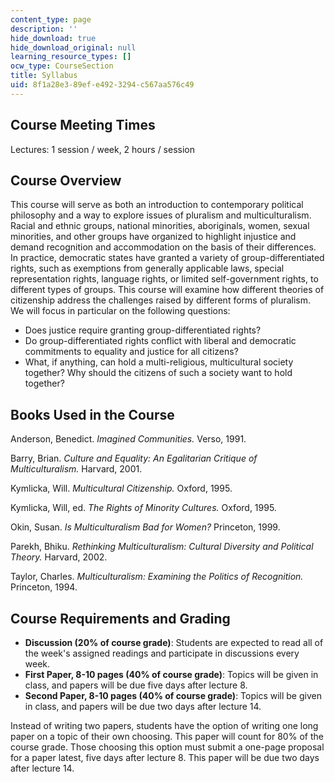 ```yaml
---
content_type: page
description: ''
hide_download: true
hide_download_original: null
learning_resource_types: []
ocw_type: CourseSection
title: Syllabus
uid: 8f1a28e3-89ef-e492-3294-c567aa576c49
---
```


Course Meeting Times
--------------------

Lectures: 1 session / week, 2 hours / session

Course Overview
---------------

This course will serve as both an introduction to contemporary political philosophy and a way to explore issues of pluralism and multiculturalism. Racial and ethnic groups, national minorities, aboriginals, women, sexual minorities, and other groups have organized to highlight injustice and demand recognition and accommodation on the basis of their differences. In practice, democratic states have granted a variety of group-differentiated rights, such as exemptions from generally applicable laws, special representation rights, language rights, or limited self-government rights, to different types of groups. This course will examine how different theories of citizenship address the challenges raised by different forms of pluralism. We will focus in particular on the following questions:

*   Does justice require granting group-differentiated rights?
*   Do group-differentiated rights conflict with liberal and democratic commitments to equality and justice for all citizens?
*   What, if anything, can hold a multi-religious, multicultural society together? Why should the citizens of such a society want to hold together?

Books Used in the Course
------------------------

Anderson, Benedict. _Imagined Communities._ Verso, 1991.

Barry, Brian. _Culture and Equality: An Egalitarian Critique of Multiculturalism._ Harvard, 2001.

Kymlicka, Will. _Multicultural Citizenship._ Oxford, 1995.

Kymlicka, Will, ed. _The Rights of Minority Cultures._ Oxford, 1995.

Okin, Susan. _Is Multiculturalism Bad for Women?_ Princeton, 1999.

Parekh, Bhiku. _Rethinking Multiculturalism: Cultural Diversity and Political Theory._ Harvard, 2002.

Taylor, Charles. _Multiculturalism: Examining the Politics of Recognition._ Princeton, 1994.

Course Requirements and Grading
-------------------------------

*   **Discussion (20% of course grade)**: Students are expected to read all of the week's assigned readings and participate in discussions every week.
*   **First Paper, 8-10 pages (40% of course grade)**: Topics will be given in class, and papers will be due five days after lecture 8.
*   **Second Paper, 8-10 pages (40% of course grade)**: Topics will be given in class, and papers will be due two days after lecture 14.

Instead of writing two papers, students have the option of writing one long paper on a topic of their own choosing. This paper will count for 80% of the course grade. Those choosing this option must submit a one-page proposal for a paper latest, five days after lecture 8. This paper will be due two days after lecture 14.